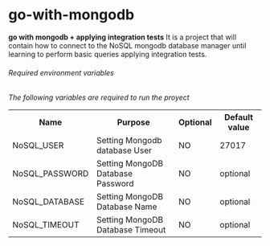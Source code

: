 # go-with-mongodb
**go with mongodb + applying integration tests** It is a project that will contain how to connect to the NoSQL mongodb database manager until learning to perform basic queries applying integration tests.




###### Required environment variables
*The following variables are required to run the proyect*

<table>
    <tr>
        <th>Name</th>
        <th>Purpose</th>
        <th>Optional</th>
        <th>Default value</th>
    </tr>
    <tr>
        <td>NoSQL_USER</td>
        <td>Setting Mongodb database User</td>
        <td>NO</td>
        <td>27017</td>
    </tr>
    <tr>
        <td>NoSQL_PASSWORD</td>
        <td>Setting MongoDB Database Password</td>
        <td>NO</td>
        <td>optional</td>
    </tr>
    <tr>
        <td>NoSQL_DATABASE</td>
        <td>Setting MongoDB Database Name</td>
        <td>NO</td>
        <td>optional</td>
    </tr>
    <tr>
        <td>NoSQL_TIMEOUT</td>
        <td>Setting MongoDB Database Timeout</td>
        <td>NO</td>
        <td>optional</td>
    </tr>
</table>
